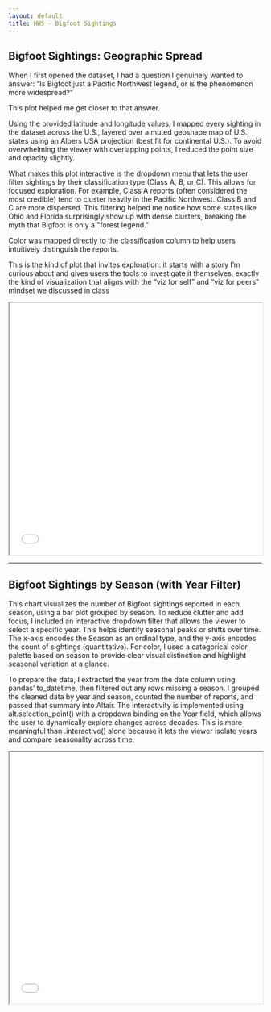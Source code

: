 ```yaml
---
layout: default
title: HW5 - Bigfoot Sightings
---
```


## Bigfoot Sightings: Geographic Spread

When I first opened the dataset, I had a question I genuinely wanted to answer: “Is Bigfoot just a Pacific Northwest legend, or is the phenomenon more widespread?”

This plot helped me get closer to that answer.

Using the provided latitude and longitude values, I mapped every sighting in the dataset across the U.S., layered over a muted geoshape map of U.S. states using an Albers USA projection (best fit for continental U.S.). To avoid overwhelming the viewer with overlapping points, I reduced the point size and opacity slightly.

What makes this plot interactive is the dropdown menu that lets the user filter sightings by their classification type (Class A, B, or C). This allows for focused exploration. For example, Class A reports (often considered the most credible) tend to cluster heavily in the Pacific Northwest. Class B and C are more dispersed. This filtering helped me notice how some states like Ohio and Florida surprisingly show up with dense clusters, breaking the myth that Bigfoot is only a "forest legend."

Color was mapped directly to the classification column to help users intuitively distinguish the reports.

This is the kind of plot that invites exploration: it starts with a story I’m curious about and gives users the tools to investigate it themselves, exactly the kind of visualization that aligns with the “viz for self” and “viz for peers” mindset we discussed in class

<iframe src="/hw5/bigfoot_map_chart.html" width="100%" height="500px"></iframe>

---

## Bigfoot Sightings by Season (with Year Filter)

This chart visualizes the number of Bigfoot sightings reported in each season, using a bar plot grouped by season. To reduce clutter and add focus, I included an interactive dropdown filter that allows the viewer to select a specific year. This helps identify seasonal peaks or shifts over time. The x-axis encodes the Season as an ordinal type, and the y-axis encodes the count of sightings (quantitative). For color, I used a categorical color palette based on season to provide clear visual distinction and highlight seasonal variation at a glance.

To prepare the data, I extracted the year from the date column using pandas’ to_datetime, then filtered out any rows missing a season. I grouped the cleaned data by year and season, counted the number of reports, and passed that summary into Altair. The interactivity is implemented using alt.selection_point() with a dropdown binding on the Year field, which allows the user to dynamically explore changes across decades. This is more meaningful than .interactive() alone because it lets the viewer isolate years and compare seasonality across time.

<iframe src="/hw5/bigfoot_season_chart.html" width="100%" height="500px"></iframe>
